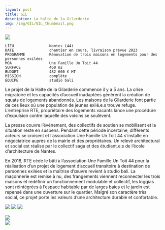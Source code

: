 ```yaml
---
layout: post
title: GIL
description: La halte de la Gilarderie
img: /img/GIL/GIL_thumbnail.png
---
```


<div clas="img_row">
    <img class="col three" src="{{ site.baseurl }}/img/wGIL/photo4.jpg"/>
</div>

```
LIEU                Nantes (44)
DATE                chantier en cours, livraison prévue 2023
PROGRAMME           Rénovation de trois maisons en logements pour des personnes exilées
MOA                 Une Famille Un Toit 44 
SURFACE             460 m2
BUDGET              482 600 € HT
MISSION             complète
ÉQUIPE              studio bali

```

Le projet de la Halte de la Gilarderie commence il y a 5 ans. La crise migratoire et les capacités d’accueil inadaptées génèrent la création de squats de logements abandonnés. Les maisons de la Gilarderie font partie de ces lieux où une population de jeunes exilé.e.s trouve refuge. L’entreprise RTE, propriétaire des logements vacants lance une procédure d’expulsion contre laquelle des voisins se soulèvent. 

La presse couvre l’évènement, des collectifs de soutien se mobilisent et la situation reste en suspens. Pendant cette période incertaine, différents acteurs se croisent et l’association Une Famille Un Toit 44 s’installe en négociatrice auprès de la mairie et des propriétaires. Un relevé architectural et social est réalisé par le collectif saga et des étudiant.e.s de l’école d’architecture de Nantes. 

En 2018, RTE cède le bâti à l’association Une Famille Un Toit 44 pour la réalisation d’un projet de logement d’accueil transitoire à destination de personnes exilées et la maîtrise d’œuvre revient à studio bali. La maçonnerie est remise à nu, des frangements viennent reconnecter les trois maisons et redéfinir un fonctionnement modulable et collectif, les loggias sont réintégrées à l’espace habitable par de larges baies et le jardin est repensé dans une ouverture sur le quartier. Malgré son caractère très social, ce projet porte les valeurs d’une architecture durable et confortable.

<div clas="img_row">
    <img class="col one" src="{{ site.baseurl }}/img/wGIL/photo1.jpg"/>
    <img class="col one" src="{{ site.baseurl }}/img/wGIL/photo2.jpg"/>
    <img class="col one" src="{{ site.baseurl }}/img/wGIL/photo3.jpg"/>
</div>

<br>

<div clas="img_row">
    <img class="col three" src="{{ site.baseurl }}/img/wGIL/planRDC.jpg"/>
</div>


<div clas="img_row">
    <img class="col three" src="{{ site.baseurl }}/img/wGIL/planR+1.jpg"/>
</div>
